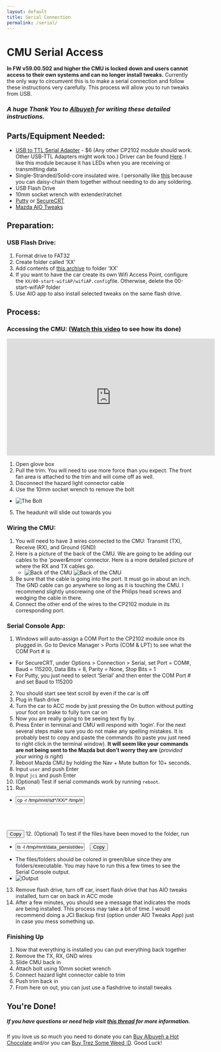 ```yaml
---
layout: default
title: Serial Connection
permalink: /serial/
---
```


# **CMU Serial Access**

**In FW v59.00.502 and higher the CMU is locked down and users cannot access to their own systems and can no longer install tweaks.**  Currently the only way to circumvent this is to make a serial connection and follow these instructions very carefully. This process will allow you to run tweaks from USB.

### __*A huge Thank You to [Albuyeh](http://www.albuyeh.com/) for writing these detailed instructions.*__

## Parts/Equipment Needed:
- [USB to TTL Serial Adapter](https://www.amazon.com/Qunqi-CP2102-Module-Download-Converter/dp/B014PBYER4) - $6 (Any other CP2102 module should work. Other USB-TTL Adapters might work too.) Driver can be found [Here](https://www.silabs.com/products/development-tools/software/usb-to-uart-bridge-vcp-drivers). I like this module because it has LEDs when you are receiving or transmitting data
- Single-Stranded/Solid-core insulated wire. I personally like [this](https://www.amazon.com/Elegoo-EL-CP-004-Multicolored-Breadboard-arduino/dp/B01EV70C78) because you can daisy-chain them together without needing to do any soldering.
- USB Flash Drive
- 10mm socket wrench with extender/ratchet
- [Putty](https://www.putty.org/) or [SecureCRT](https://www.vandyke.com/products/securecrt/)
- [Mazda AIO Tweaks](https://madatweaks.com)

## Preparation:

### USB Flash Drive:
1. Format drive to FAT32
2. Create folder called ‘XX’
3. Add contents of [this archive](http://albuyeh.com/files/autorun.v3.zip) to folder ‘XX’
4. If you want to have the car create its own Wifi Access Point, configure the `XX/00-start-wifiAP/wifiAP.config`file. Otherwise, delete the 00-start-wifiAP folder
5. Use AIO app to also install selected tweaks on the same flash drive.

## Process:

### Accessing the CMU: ([Watch this video](https://youtu.be/zFKr4L414dM) to see how its done)

<iframe width="560" height="315" src="https://www.youtube.com/embed/zFKr4L414dM?rel=0" frameborder="0" allow="autoplay; encrypted-media" allowfullscreen></iframe>


1. Open glove box
2. Pull the trim. You will need to use more force than you expect. The front fan area is attached to the trim and will come off as well.
3. Disconnect the hazard light connector cable
4. Use the 10mm socket wrench to remove the bolt 
  - ![The Bolt](/images/thebolt.jpg)
5. The headunit will slide out towards you

### Wiring the CMU:
1. You will need to have 3 wires connected to the CMU: Transmit (TX), Receive (RX), and Ground (GND)
2. Here is a picture of the back of the CMU. We are going to be adding our cables to the ‘power&more’ connector. Here is a more detailed picture of where the RX and TX cables go.
   - ![Back of the CMU](/images/cmu-back.jpg) ![Back of the CMU](/images/cmu-rx-tx.jpg) 
3. Be sure that the cable is going into the port. It must go in about an inch. The GND cable can go anywhere so long as it is touching the CMU. I recommend slightly unscrewing one of the Philips head screws and wedging the cable in there.
4. Connect the other end of the wires to the CP2102 module in its corresponding port.

### Serial Console App:
1. Windows will auto-assign a COM Port to the CP2102 module once its plugged in. Go to Device Manager > Ports (COM & LPT) to see what the COM Port # is
  - For SecureCRT, under Options > Connection > Serial, set Port = COM#, Baud = 115200, Data Bits = 8, Parity = None, Stop Bits = 1
  - For Putty, you just need to select ‘Serial’ and then enter the COM Port # and set Baud to 115200
2. You should start see text scroll by even if the car is off
3. Plug in flash drive
4. Turn the car to ACC mode by just pressing the On button without putting your foot on brake to fully turn car on
5. Now you are really going to be seeing text fly by.
6. Press Enter in terminal and CMU will respond with ‘login’. For the next several steps make sure you do not make any spelling mistakes. It is probably best to copy and paste the commands (to paste you just need to right click in the terminal window). **It will seem like your commands are not being sent to the Mazda but don’t worry they are** (_provided your wiring is right_)
7. Reboot Mazda CMU by holding the Nav + Mute button for 10+ seconds.
8. Input `user` and push Enter
9. Input `jci` and push Enter
10. (Optional) Test if serial commands work by running `reboot`.
11. Run <span class="copy-msg"></span>
  - <pre><code><input type="text" id="code2copy" value="cp -r /tmp/mnt/sd*/XX/* /tmp/mnt/data_persist/dev/bin/; chmod +x /tmp/mnt/data_persist/dev/bin/autorun" readonly>
</code> <button class="w3-btn" onclick="copyCode('#code2copy')">Copy</button> </pre>
12. (Optional) To test if the files have been moved to the folder, run <span class="copy-msg"></span>
  - <pre><code><input type="text" id="code2copy2" value="ls -l /tmp/mnt/data_persist/dev/bin" readonly> </code> <button class="w3-btn" onclick="copyCode('#code2copy2')">Copy</button> </pre>
  - The files/folders should be colored in green/blue since they are folders/executable. You may have to run this a few times to see the Serial Console output. 
  - ![Output](/images/ls-l_output.png "This is what the output should look like")
13. Remove flash drive, turn off car, insert flash drive that has AIO tweaks installed, turn car on back in ACC mode
14. After a few minutes, you should see a message that indicates the mods are being installed. This process may take a bit of time. I would recommend doing a JCI Backup first (option under AIO Tweaks App) just in case you mess something up.

### Finishing Up
1. Now that everything is installed you can put everything back together
2. Remove the TX, RX, GND wires
3. Slide CMU back in
4. Attach bolt using 10mm socket wrench
5. Connect hazard light connector cable to trim
6. Push trim back in
7. From here on out, you can just use a flashdrive to install tweaks

## You're Done!

##### If you have questions or need help visit [this thread](http://mazda3revolution.com/forums/2014-2017-mazda-3-skyactiv-audio-electronics/200450-aio-tweaks-firmware-ver-502-read.html) for more information.

If you love us so much you need to donate you can [Buy Albuyeh a Hot Chocolate](https://www.paypal.me/Albuyeh) and/or you can [Buy Trez Some Weed :D](https://www.paypal.me/Trevelopment).  Good Luck!